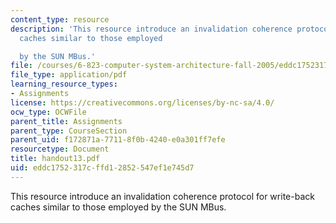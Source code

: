 ```yaml
---
content_type: resource
description: 'This resource introduce an invalidation coherence protocol for write-back
  caches similar to those employed

  by the SUN MBus.'
file: /courses/6-823-computer-system-architecture-fall-2005/eddc1752317cffd12852547ef1e745d7_handout13.pdf
file_type: application/pdf
learning_resource_types:
- Assignments
license: https://creativecommons.org/licenses/by-nc-sa/4.0/
ocw_type: OCWFile
parent_title: Assignments
parent_type: CourseSection
parent_uid: f172871a-7711-8f0b-4240-e0a301ff7efe
resourcetype: Document
title: handout13.pdf
uid: eddc1752-317c-ffd1-2852-547ef1e745d7
---
```

This resource introduce an invalidation coherence protocol for write-back caches similar to those employed
by the SUN MBus.